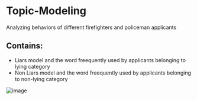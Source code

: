 # Topic-Modeling
Analyzing behaviors of different firefighters and policeman applicants
## Contains:
- Liars model and the word freequently used by applicants belonging to lying category
- Non Liars model and the word freequently used by applicants belonging to non-lying category

![image](https://user-images.githubusercontent.com/73797256/121285134-70a4b900-c8a3-11eb-80f9-03e029958f11.png)

